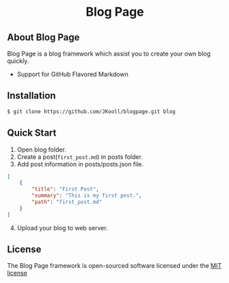 <h1><p align="center">Blog Page</p></h1>

## About Blog Page
Blog Page is a blog framework which assist you to create your own blog quickly.
- Support for GitHub Flavored Markdown

## Installation 
```bash
$ git clone https://github.com/JKooll/blogpage.git blog
```

## Quick Start
1. Open blog folder.
2. Create a post(```first_post.md```) in posts folder.
3. Add post information in posts/posts.json file.
```json
[
    {
        "title": "First Post",
        "summary": "This is my first post.",
        "path": "first_post.md"
    }
]
```
4. Upload your blog to web server.

## License 
The Blog Page framework is open-sourced software licensed under the [MIT license](https://opensource.org/licenses/MIT)